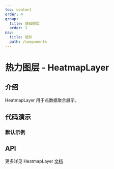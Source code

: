 ```yaml
---
toc: content
order: 4
group:
  title: 基础图层
  order: 1
nav:
  title: 组件
  path: /components
---
```


# 热力图层 - HeatmapLayer

## 介绍

HeatmapLayer 用于点数据聚合展示。

## 代码演示

### 默认示例

<code src="./demos/default.tsx"></code>

## API

<API hideTitle></API>

更多详见 HeatmapLayer [文档](https://l7plot.antv.vision/zh/docs/api/composite-layers/heatmap-layer)

